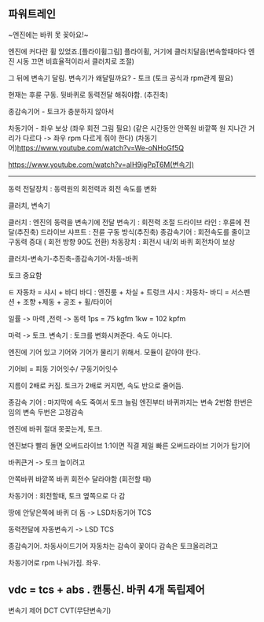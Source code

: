 ## 파워트레인
~엔진에는 바퀴 못 꽂아요!~

엔진에 커다란 휠 있었죠.[플라이휠그림]
플라이휠, 거기에 클러치달음(변속할때마다 엔진 시동 끄면 비효율적이라서 클러치로 조절)

그 뒤에 변속기 달림.
변속기가 왜달릴까요? - 토크
(토크 공식과 rpm관계 필요)


현재는 후륜 구동. 뒷바퀴로 동력전달 해줘야함.
(추진축)


종감속기어 - 토크가 충분하지 않아서

차동기어 - 좌우 보상 (좌우 회전 그림 필요) (같은 시간동안 안쪽원 바깥쪽 원 지나간 거리가 다르다 -> 좌우 rpm 다르게 줘야 한다)
(차동기어)https://www.youtube.com/watch?v=We-oNHoGf5Q

https://www.youtube.com/watch?v=aIH9igPpT6M(변속기)

----

동력 전달장치 : 동력원의 회전력과 회전 속도를 변화

클러치, 변속기

클러치 : 엔진의 동력을 변속기에 전달
변속기 : 회전력 조절
드라이브 라인 : 후륜에 전달(추진축)
드라이브 샤프트 : 전륜 구동 방식(추진축)
종감속기어 : 회전속도를 줄이고 구동력 증대 ( 회전 방향 90도 전환)
차동장치 : 회전시 내/외 바퀴 회전차이 보상

클러치-변속기-추진축-종감속기어-차동-바퀴

토크 중요함



ㅌ
자동차 = 샤시 + 바디
바디 : 엔진룸 + 차실 + 트렁크
샤시 : 자동차- 바디 = 서스펜션 + 조향 +제동 + 공조 + 휠/타이어

일률 -> 마력 ,전력 -> 동력
1ps = 75 kgfm
1kw = 102 kpfm

마력 -> 토크.
변속기 : 토크를 변화시켜준다. 속도 아니다.

엔진에 기어 있고
기어와 기어가 물리기 위해서. 모듈이 같아야 한다.

기어비 = 피동 기어잇수/ 구동기어잇수

지름이 2배로 커짐. 토크가 2배로 커지면, 속도 반으로 줄어듬.

종감속 기어 : 마지막에 속도 죽여서 토크 늘림
엔진부터 바퀴까지는 변속 2번함
한번은 임의 변속 두번은 고정감속

엔진에 바퀴 절대 못꽂는게, 토크.

엔진보다 빨리 돌면 오버드라이브
1:1이면 직결
제일 빠른 오버드라이브 기어가 탑기어

바퀴큰거 -> 토크 높이려고

안쪽바퀴 바깥쪽 바퀴 회전수 달라야함 (회전할 때)

차동기어 : 회전할때, 토크 옆쪽으로 다 감

땅에 안닿은쪽에 바퀴 더 돔 ->
LSD차동기어
 TCS

동력전달에 자동변속기 -> LSD TCS



종감속기어. 차동사이드기어
자동차는 감속이 꽃이다
감속은 토크올리려고

차동기어로 rpm 나눠가짐. 좌우.


vdc = tcs + abs . 캔통신. 바퀴 4개 독립제어
---
변속기 제어
DCT
CVT(무단변속기)


